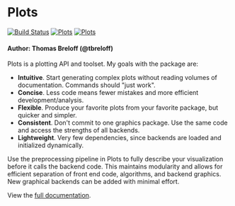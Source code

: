 # Plots

[![Build Status](https://travis-ci.org/tbreloff/Plots.jl.svg?branch=master)](https://travis-ci.org/tbreloff/Plots.jl)
[![Plots](http://pkg.julialang.org/badges/Plots_0.3.svg)](http://pkg.julialang.org/?pkg=Plots&ver=0.3)
[![Plots](http://pkg.julialang.org/badges/Plots_0.4.svg)](http://pkg.julialang.org/?pkg=Plots&ver=0.4)
<!-- [![Coverage Status](https://coveralls.io/repos/tbreloff/Plots.jl/badge.svg?branch=master)](https://coveralls.io/r/tbreloff/Plots.jl?branch=master) -->
<!-- [![codecov.io](http://codecov.io/github/tbreloff/Plots.jl/coverage.svg?branch=master)](http://codecov.io/github/tbreloff/Plots.jl?branch=master) -->

#### Author: Thomas Breloff (@tbreloff)

Plots is a plotting API and toolset.  My goals with the package are:

- **Intuitive**.  Start generating complex plots without reading volumes of documentation.  Commands should "just work".
- **Concise**.  Less code means fewer mistakes and more efficient development/analysis.
- **Flexible**.  Produce your favorite plots from your favorite package, but quicker and simpler.
- **Consistent**.  Don't commit to one graphics package.  Use the same code and access the strengths of all backends.
- **Lightweight**.  Very few dependencies, since backends are loaded and initialized dynamically.

Use the preprocessing pipeline in Plots to fully describe your visualization before it calls the backend code.  This maintains modularity and allows for efficient separation of front end code, algorithms, and backend graphics.  New graphical backends can be added with minimal effort.

View the [full documentation](http://plots.readthedocs.org).
